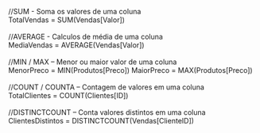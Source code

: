 //SUM - Soma os valores de uma coluna
<br>
TotalVendas = SUM(Vendas[Valor])
<br><br>
//AVERAGE - Calculos de média de uma coluna
<br>
MediaVendas = AVERAGE(Vendas[Valor])
<br><br>
//MIN / MAX – Menor ou maior valor de uma coluna
<br>
MenorPreco = MIN(Produtos[Preco])
MaiorPreco = MAX(Produtos[Preco])
<br><br>
//COUNT / COUNTA – Contagem de valores em uma coluna
<br>
TotalClientes = COUNT(Clientes[ID])
<br><br>
//DISTINCTCOUNT – Conta valores distintos em uma coluna
<br>
ClientesDistintos = DISTINCTCOUNT(Vendas[ClienteID])
